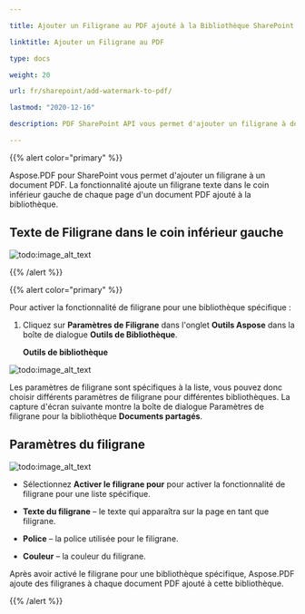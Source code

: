 ```yaml
---

title: Ajouter un Filigrane au PDF ajouté à la Bibliothèque SharePoint

linktitle: Ajouter un Filigrane au PDF

type: docs

weight: 20

url: fr/sharepoint/add-watermark-to-pdf/

lastmod: "2020-12-16"

description: PDF SharePoint API vous permet d'ajouter un filigrane à des documents PDF ajoutés à la bibliothèque.

---
```




{{% alert color="primary" %}}



Aspose.PDF pour SharePoint vous permet d'ajouter un filigrane à un document PDF. La fonctionnalité ajoute un filigrane texte dans le coin inférieur gauche de chaque page d'un document PDF ajouté à la bibliothèque.



## **Texte de Filigrane dans le coin inférieur gauche**



![todo:image_alt_text](add-watermark-to-pdf_1.jpg)



{{% /alert %}}



{{% alert color="primary" %}}



Pour activer la fonctionnalité de filigrane pour une bibliothèque spécifique :



1. Cliquez sur **Paramètres de Filigrane** dans l'onglet **Outils Aspose** dans la boîte de dialogue **Outils de Bibliothèque**.



   **Outils de bibliothèque**



![todo:image_alt_text](add-watermark-to-pdf_2.jpg)



Les paramètres de filigrane sont spécifiques à la liste, vous pouvez donc choisir différents paramètres de filigrane pour différentes bibliothèques. La capture d'écran suivante montre la boîte de dialogue Paramètres de filigrane pour la bibliothèque **Documents partagés**.



## **Paramètres du filigrane**



![todo:image_alt_text](add-watermark-to-pdf_3.jpg)



- Sélectionnez **Activer le filigrane pour** pour activer la fonctionnalité de filigrane pour une liste spécifique.

- **Texte du filigrane** – le texte qui apparaîtra sur la page en tant que filigrane.

- **Police** – la police utilisée pour le filigrane.

- **Couleur** – la couleur du filigrane.



Après avoir activé le filigrane pour une bibliothèque spécifique, Aspose.PDF ajoute des filigranes à chaque document PDF ajouté à cette bibliothèque.



{{% /alert %}}